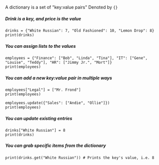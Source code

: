 A dictionary is a set of "key:value pairs"
Denoted by `{}`

##### Drink is a *key*, and price is the value
```
drinks = {"White Russian": 7, "Old Fashioned": 10, "Lemon Drop": 8}
print(drinks)
```

##### You can assign lists to the values
```
employees = {"Finance": ["Bob", "Linda", "Tina"], "IT": ["Gene", "Louise", "Teddy"], "HR": ["Jimmy Jr.", "Mort"]}
print(employees)
```

##### You can add a new key:value pair in multiple ways
```
employees["Legal"] = ["Mr. Frond"]
print(employees)

employees.update({"Sales": ["Andie", "Ollie"]})
print(employees)
```

##### You can update existing entries
```
drinks["White Russian"] = 8
print(drinks)
```

##### You can grab specific items from the dictionary
```
print(drinks.get("White Russian")) # Prints the key's value, i.e. 8
```